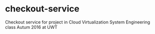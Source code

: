 # checkout-service
Checkout service for project in Cloud Virtualization System Engineering class Autum 2016 at UWT
